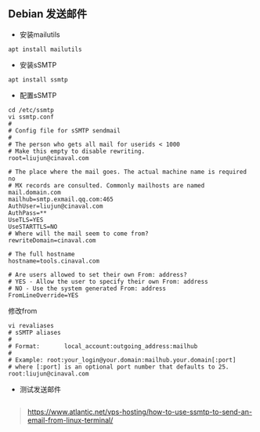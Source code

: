 ## Debian 发送邮件



- 安装mailutils

```shell
apt install mailutils
```



- 安装sSMTP

```shell
apt install ssmtp
```



- 配置sSMTP

```shell
cd /etc/ssmtp
vi ssmtp.conf
#
# Config file for sSMTP sendmail
#
# The person who gets all mail for userids < 1000
# Make this empty to disable rewriting.
root=liujun@cinaval.com

# The place where the mail goes. The actual machine name is required no
# MX records are consulted. Commonly mailhosts are named mail.domain.com
mailhub=smtp.exmail.qq.com:465
AuthUser=liujun@cinaval.com
AuthPass=**
UseTLS=YES
UseSTARTTLS=NO
# Where will the mail seem to come from?
rewriteDomain=cinaval.com

# The full hostname
hostname=tools.cinaval.com

# Are users allowed to set their own From: address?
# YES - Allow the user to specify their own From: address
# NO - Use the system generated From: address
FromLineOverride=YES
```



修改from

```shell
vi revaliases
# sSMTP aliases
#
# Format:       local_account:outgoing_address:mailhub
#
# Example: root:your_login@your.domain:mailhub.your.domain[:port]
# where [:port] is an optional port number that defaults to 25.
root:liujun@cinaval.com
```



- 测试发送邮件

```shell

```





> https://www.atlantic.net/vps-hosting/how-to-use-ssmtp-to-send-an-email-from-linux-terminal/

